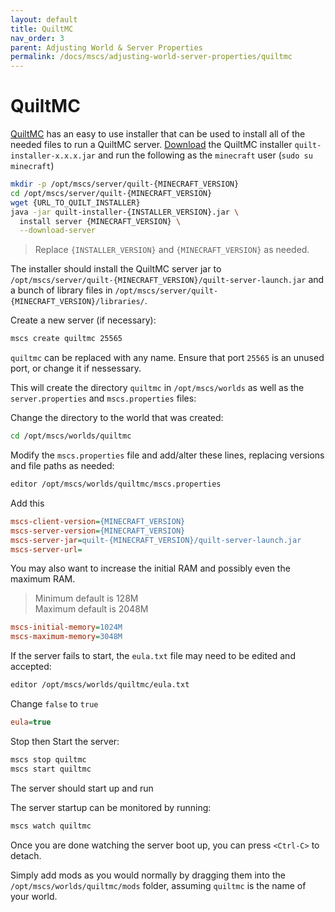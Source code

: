 ```yaml
---
layout: default
title: QuiltMC
nav_order: 3
parent: Adjusting World & Server Properties
permalink: /docs/mscs/adjusting-world-server-properties/quiltmc
---
```


# QuiltMC

[QuiltMC][quiltmc] has an easy to use installer that can be used to install all of the needed files to run a QuiltMC server. [Download][download] the QuiltMC installer `quilt-installer-x.x.x.jar` and run the following as the `minecraft` user (`sudo su minecraft`)

```bash
mkdir -p /opt/mscs/server/quilt-{MINECRAFT_VERSION}
cd /opt/mscs/server/quilt-{MINECRAFT_VERSION}
wget {URL_TO_QUILT_INSTALLER}
java -jar quilt-installer-{INSTALLER_VERSION}.jar \
  install server {MINECRAFT_VERSION} \
  --download-server
```

> Replace `{INSTALLER_VERSION}` and `{MINECRAFT_VERSION}` as needed.

The installer should install the QuiltMC server jar to `/opt/mscs/server/quilt-{MINECRAFT_VERSION}/quilt-server-launch.jar`
and a bunch of library files in `/opt/mscs/server/quilt-{MINECRAFT_VERSION}/libraries/`.

Create a new server (if necessary):

```bash
mscs create quiltmc 25565
```

`quiltmc` can be replaced with any name. Ensure that port `25565` is an unused port, or change it if nessessary.

This will create the directory `quiltmc` in `/opt/mscs/worlds` as well as the `server.properties` and `mscs.properties`
files:

Change the directory to the world that was created:

```bash
cd /opt/mscs/worlds/quiltmc
```

Modify the `mscs.properties` file and add/alter these lines, replacing versions and file paths as needed:

```bash
editor /opt/mscs/worlds/quiltmc/mscs.properties
```

Add this

```ini
mscs-client-version={MINECRAFT_VERSION}
mscs-server-version={MINECRAFT_VERSION}
mscs-server-jar=quilt-{MINECRAFT_VERSION}/quilt-server-launch.jar
mscs-server-url=
```

You may also want to increase the initial RAM and possibly even the maximum RAM.

> Minimum default is 128M  
> Maximum default is 2048M

```ini
mscs-initial-memory=1024M
mscs-maximum-memory=3048M
```

If the server fails to start, the `eula.txt` file may need to be edited and accepted:

```bash
editor /opt/mscs/worlds/quiltmc/eula.txt
```

Change `false` to `true`

```ini
eula=true
```

Stop then Start the server:

```bash
mscs stop quiltmc
mscs start quiltmc
```

The server should start up and run

The server startup can be monitored by running:

```bash
mscs watch quiltmc
```

Once you are done watching the server boot up, you can press `<Ctrl-C>` to detach.

Simply add mods as you would normally by dragging them into the `/opt/mscs/worlds/quiltmc/mods` folder, assuming `quiltmc`
is the name of your world.


[quiltmc]: https://quiltmc.org/en/
[download]: https://quiltmc.org/en/install/server/
